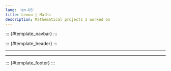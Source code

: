 ```yaml
---
lang: 'en-US'
title: Lexou | Maths
description: Mathematical projects I worked on
---
```


::: {#template_navbar}
:::

::: {#template_header}
:::

------------------------------------------------------------------------

------------------------------------------------------------------------

::: {#template_footer}
:::
